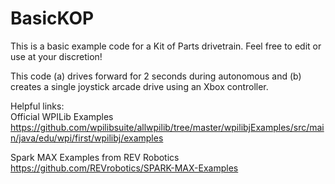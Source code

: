 # BasicKOP

This is a basic example code for a Kit of Parts drivetrain.  Feel free to edit or use at your discretion!

This code (a) drives forward for 2 seconds during autonomous and (b) creates a single joystick arcade drive using an Xbox controller.

Helpful links:  
Official WPILib Examples
https://github.com/wpilibsuite/allwpilib/tree/master/wpilibjExamples/src/main/java/edu/wpi/first/wpilibj/examples

Spark MAX Examples from REV Robotics
https://github.com/REVrobotics/SPARK-MAX-Examples
